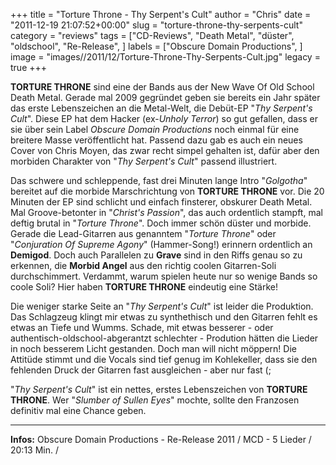 +++
title = "Torture Throne - Thy Serpent's Cult"
author = "Chris"
date = "2011-12-19 21:07:52+00:00"
slug = "torture-throne-thy-serpents-cult"
category = "reviews"
tags = ["CD-Reviews", "Death Metal", "düster", "oldschool", "Re-Release", ]
labels = ["Obscure Domain Productions", ]
image = "images//2011/12/Torture-Throne-Thy-Serpents-Cult.jpg"
legacy = true
+++

**TORTURE THRONE** sind eine der Bands aus der New Wave Of Old School Death Metal. Gerade mal 2009 gegründet geben sie bereits ein Jahr später das erste Lebenszeichen an die Metal-Welt, die Debüt-EP "_Thy Serpent's Cult_". Diese EP hat dem Hacker (ex-_Unholy Terror_) so gut gefallen, dass er sie über sein Label _Obscure Domain Productions_ noch einmal für eine breitere Masse veröffentlicht hat. Passend dazu gab es auch ein neues Cover von Chris Moyen, das zwar recht simpel gehalten ist, dafür aber den morbiden Charakter von "_Thy Serpent's Cult_" passend illustriert.

Das schwere und schleppende, fast drei Minuten lange Intro "_Golgotha_" bereitet auf die morbide Marschrichtung von **TORTURE THRONE** vor. Die 20 Minuten der EP sind schlicht und einfach finsterer, obskurer Death Metal. Mal Groove-betonter in "_Christ's Passion_", das auch ordentlich stampft, mal deftig brutal in "_Torture Throne_". Doch immer schön düster und morbide. Gerade die Lead-Gitarren aus genanntem "_Torture Throne_" oder "_Conjuration Of Supreme Agony_" (Hammer-Song!) erinnern ordentlich an **Demigod**.
Doch auch Parallelen zu **Grave** sind in den Riffs genau so zu erkennen, die **Morbid Angel** aus den richtig coolen Gitarren-Soli durchschimmert. Verdammt, warum spielen heute nur so wenige Bands so coole Soli? Hier haben **TORTURE THRONE** eindeutig eine Stärke!

Die weniger starke Seite an "_Thy Serpent's Cult_" ist leider die Produktion. Das Schlagzeug klingt mir etwas zu synthethisch und den Gitarren fehlt es etwas an Tiefe und Wumms. Schade, mit etwas besserer - oder authentisch-oldschool-abgerantzt schlechter - Prodution hätten die Lieder in noch besserem Licht gestanden. Doch man will nicht möppern! Die Attitüde stimmt und die Vocals sind tief genug im Kohlekeller, dass sie den fehlenden Druck der Gitarren fast ausgleichen - aber nur fast (;

"_Thy Serpent's Cult_" ist ein nettes, erstes Lebenszeichen von **TORTURE THRONE**. Wer "_Slumber of Sullen Eyes_" mochte, sollte den Franzosen definitiv mal eine Chance geben.





---
**Infos:**
Obscure Domain Productions - Re-Release 2011 / 
MCD - 5 Lieder / 20:13 Min. / 
